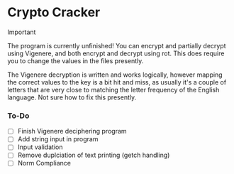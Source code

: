 # Crypto Cracker

> [!IMPORTANT]
> The program is currently unfinished! You can encrypt and partially decrypt using Vigenere, and both encrypt and decrypt using rot. This does require you to change the values in the files presently.

The Vigenere decryption is written and works logically, however mapping the correct values to the key is a bit hit and miss, as usually it's a couple of letters that are very close to matching the letter frequency of the English language. Not sure how to fix this presently.

### To-Do

- [ ] Finish Vigenere deciphering program
- [ ] Add string input in program
- [ ] Input validation
- [ ] Remove duplciation of text printing (getch handling)
- [ ] Norm Compliance
